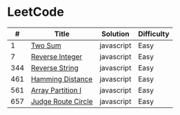 LeetCode
========

| # | Title | Solution | Difficulty |
|---| ----- | -------- | ---------- |
|1|[Two Sum](https://leetcode.com/problems/two-sum/) | javascript | Easy |
|7|[Reverse Integer](https://leetcode.com/problems/reverse-integer/) | javascript | Easy |
|344|[Reverse String](https://leetcode.com/problems/reverse-string/) | javascript | Easy |
|461|[Hamming Distance](https://leetcode.com/problems/hamming-distance/description/)| javascript | Easy |
|561|[Array Partition I](https://leetcode.com/problems/array-partition-i/description/)|javascript | Easy |
|657|[Judge Route Circle](https://leetcode.com/problems/judge-route-circle/)| javascript | Easy |
